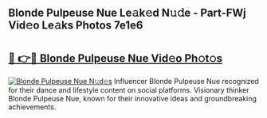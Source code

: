 ## Blonde Pulpeuse Nue Le𝚊k𝚎d N𝚞𝚍e - Part-FWj Vid𝚎o Le𝚊ks Photos 7e1e6

# <h2><a href="http://fbatvu.evod.top/?m=Blonde+Pulpeuse+Nue">🔗 👉🔴 Blonde Pulpeuse Nue Vid𝚎o Ph𝚘t𝚘s</a></h2>

[![Blonde Pulpeuse Nue N𝚞d𝚎s](https://i.imgur.com/8V9OHl7.gif)](http://fbatvu.evod.top/?m=Blonde+Pulpeuse+Nue)
Influencer Blonde Pulpeuse Nue recognized for their dance and lifestyle content on social platforms. Visionary thinker Blonde Pulpeuse Nue, known for their innovative ideas and groundbreaking achievements. 
